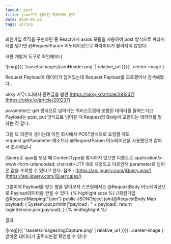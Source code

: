 ```yaml
---
layout: post
title: json으로 넘어간 파라미터 받기
date: 2020-01-22
tags: spring
---
```


회원가입 로직을 구현하던 중
React에서 axios 모듈을 사용하여 post 방식으로 파라미터를 넘기면
@RequestParam 어노테이션으로 파라미터가 받아지지 않았다.

크롬 개발자 도구로 확인해보니 

![img]({{ '/assets/images/jsonHeader.png' | relative_url }}){: .center-image }

Request Payload에 데이터가 담겨있는데 
Request Payload를 모르겠어서 검색해봤다..

okky 커뮤니티에서 관련글을 발견
[https://okky.kr/article/291237](https://okky.kr/article/291237)

parameter는 get 방식으로 넘어가는 쿼리스트링에 포함된 데이터를 말하는거고
Payload는 post, put 방식으로 넘어갈 때 Request의 Body에 포함되는 데이터를 말하는 것 같다.

그럼 또 의문이 생기는데 이전 회사에서 POST방식으로 요청할 때도 request.getParameter 메소드나
@RequestParam 어노테이션을 사용했던거 같아서 조사해보니

jQuery로 ajax를 보낼 때 ContentType을 명시하지 않으면 디폴트로 application/x-www-form-urlencoded; charset=UTF-8로 지정되고
이로인해 parameter로 넘어온 값을 조회할 수 있다고 한다.
참조 : [https://api.jquery.com/jQuery.ajax/](https://api.jquery.com/jQuery.ajax/)



그럼이제 Payload를 받는 법을 알아보자
스프링에서는 @RequestBody 어노테이션으로 Payload데이터를 받을 수 있다.
{% highlight scss %}
//회원가입
@RequestMapping("/join")
    public JSONObject join(@RequestBody Map payload) {
    System.out.println("payload : " + payload);
    return loginService.join(payload);
}
{% endhighlight %}

결과

![img]({{ '/assets/images/logCapture.png' | relative_url }}){: .center-image }
받아온 데이터가 출력되는걸 확인할 수 있다!